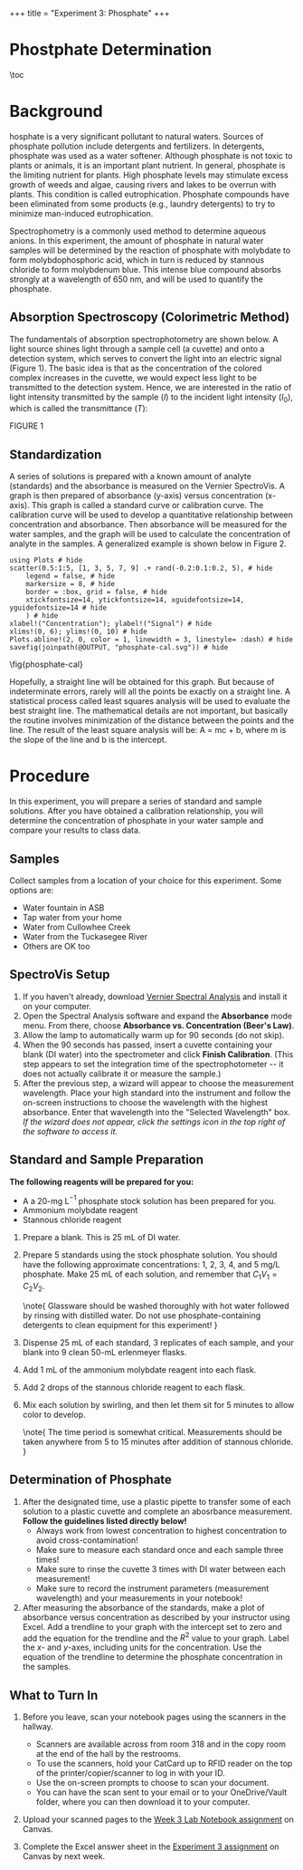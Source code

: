 +++
title = "Experiment 3: Phosphate"
+++

Phostphate Determination
=========================

\toc

# Background

hosphate is a very significant pollutant to natural waters.  Sources of phosphate pollution include detergents and fertilizers.  In detergents, phosphate was used as a water softener.  Although phosphate is not toxic to plants or animals, it is an important plant nutrient.  In general, phosphate is the limiting nutrient for plants.  High phosphate levels may stimulate excess growth of weeds and algae, causing rivers and lakes to be overrun with plants.  This condition is called eutrophication.  Phosphate compounds have been eliminated from some products (e.g., laundry detergents) to try to minimize man-induced eutrophication.

Spectrophometry is a commonly used method to determine aqueous anions.  In this experiment, the amount of phosphate in natural water samples will be determined by the reaction of phosphate with molybdate to form molybdophosphoric acid, which in turn is reduced by stannous chloride to form molybdenum blue.  This intense blue compound absorbs strongly at a wavelength of 650 nm, and will be used to quantify the phosphate.  

## Absorption Spectroscopy (Colorimetric Method)

The fundamentals of absorption spectrophotometry are shown below.  A light source shines light through a sample cell (a cuvette) and onto a detection system, which serves to convert the light into an electric signal (Figure 1).  The basic idea is that as the concentration of the colored complex increases in the cuvette, we would expect less light to be transmitted to the detection system.  Hence, we are interested in the ratio of light intensity transmitted by the sample ($I$) to the incident light intensity ($I_0$), which is called the transmittance ($T$):

FIGURE 1

## Standardization

A series of solutions is prepared with a known amount of analyte (standards) and the absorbance is measured on the Vernier SpectroVis.  A graph is then prepared of absorbance (y-axis) versus concentration (x-axis).  This graph is called a standard curve or calibration curve.  The calibration curve will be used to develop a quantitative relationship between concentration and absorbance.  Then absorbance will be measured for the water samples, and the graph will be used to calculate the concentration of analyte in the samples.  A generalized example is shown below in Figure 2.

```julia:./code/phosphate-fig2
using Plots # hide
scatter(0.5:1:5, [1, 3, 5, 7, 9] .+ rand(-0.2:0.1:0.2, 5), # hide
	legend = false, # hide
	markersize = 8, # hide
	border = :box, grid = false, # hide
	xtickfontsize=14, ytickfontsize=14, xguidefontsize=14, yguidefontsize=14 # hide
	) # hide
xlabel!("Concentration"); ylabel!("Signal") # hide
xlims!(0, 6); ylims!(0, 10) # hide
Plots.abline!(2, 0, color = 1, linewidth = 3, linestyle= :dash) # hide
savefig(joinpath(@OUTPUT, "phosphate-cal.svg")) # hide
```

\fig{phosphate-cal}

Hopefully, a straight line will be obtained for this graph.  But because of indeterminate errors, rarely will all the points be exactly on a straight line.  A statistical process called least squares analysis will be used to evaluate the best straight line.  The mathematical details are not important, but basically the routine involves minimization of the distance between the points and the line.  The result of the least square analysis will be:   A = mc + b, where m is the slope of the line and b is the intercept.  

# Procedure

In this experiment, you will prepare a series of standard and sample solutions.  After you have obtained a calibration relationship, you will determine the concentration of phosphate in your water sample and compare your results to class data.

## Samples

Collect samples from a location of your choice for this experiment.  Some options are:
- Water fountain in ASB
- Tap water from your home
- Water from Cullowhee Creek
- Water from the Tuckasegee River
- Others are OK too

## SpectroVis Setup

1. If you haven't already, download [Vernier Spectral Analysis](https://www.vernier.com/product/spectral-analysis/) and install it on your computer.
1. Open the Spectral Analysis software and expand the **Absorbance** mode menu.  From there, choose **Absorbance vs. Concentration (Beer's Law)**.
1. Allow the lamp to automatically warm up for 90 seconds (do not skip). 
1. When the 90 seconds has passed, insert a cuvette containing your blank (DI water) into the spectrometer and click **Finish Calibration**.  (This step appears to set the integration time of the spectrophotometer -- it does not actually calibrate it or measure the sample.)
1. After the previous step, a wizard will appear to choose the measurement wavelength.  Place your high standard into the instrument and follow the on-screen instructions to choose the wavelength with the highest absorbance.  Enter that wavelength into the "Selected Wavelength" box.  *If the wizard does not appear, click the settings icon in the top right of the software to access it.*

## Standard and Sample Preparation

**The following reagents will be prepared for you:**
- A a 20-mg L$^{-1}$ phosphate stock solution has been prepared for you.
- Ammonium molybdate reagent
- Stannous chloride reagent

1. Prepare a blank.  This is 25 mL of DI water.
1. Prepare 5 standards using the stock phosphate solution.  You should have the following approximate concentrations: 1, 2, 3, 4, and 5 mg/L phosphate.  Make 25 mL of each solution, and remember that $C_1V_1 = C_2V_2$.

   \note{ Glassware should be washed thoroughly with hot water followed by rinsing with distilled water.  Do not use phosphate-containing detergents to clean equipment for this experiment! }

1. Dispense 25 mL of each standard, 3 replicates of each sample, and your blank into 9 clean 50-mL erlenmeyer flasks.
2. Add 1 mL of the ammonium molybdate reagent into each flask.
3. Add 2 drops of the stannous chloride reagent to each flask.
4. Mix each solution by swirling, and then let them sit for 5 minutes to allow color to develop.

   \note{ The time period is somewhat critical.  Measurements should be taken anywhere from 5 to 15 minutes after addition of stannous chloride. }

## Determination of Phosphate

1. After the designated time, use a plastic pipette to transfer some of each solution to a plastic cuvette and complete an abosrbance measurement. **Follow the guidelines listed directly below!**
   - Always work from lowest concentration to highest concentration to avoid cross-contamination!
   - Make sure to measure each standard once and each sample three times!
   - Make sure to rinse the cuvette 3 times with DI water between each measurement!
   - Make sure to record the instrument parameters (measurement wavelength) and your measurements in your notebook!
1. After measuring the absorbance of the standards, make a plot of absorbance versus concentration as described by your instructor using Excel.  Add a trendline to your graph with the intercept set to zero and add the equation for the trendline and the $R^2$ value to your graph.  Label the $x$- and $y$-axes, including units for the concentration.  Use the equation of the trendline to determine the phosphate concentration in the samples.
   
## What to Turn In

1. Before you leave, scan your notebook pages using the scanners in the hallway.

    - Scanners are available across from room 318 and in the copy room at the end of the hall by the restrooms.
    - To use the scanners, hold your CatCard up to RFID reader on the top of the printer/copier/scanner to log in with your ID.
    - Use the on-screen prompts to choose to scan your document.
    - You can have the scan sent to your email or to your OneDrive/Vault folder, where you can then download it to your computer.
	
2. Upload your scanned pages to the [Week 3 Lab Notebook assignment](https://westerncarolina.instructure.com/courses/19308/assignments/383709) on Canvas.
2. Complete the Excel answer sheet in the [Experiment 3 assignment](https://westerncarolina.instructure.com/courses/19308/assignments/383675) on Canvas by next week.
